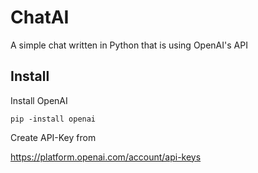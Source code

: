 # ChatAI
A simple chat written in Python that is using OpenAI's API

## Install

Install OpenAI

```pip -install openai```

Create API-Key from

https://platform.openai.com/account/api-keys
